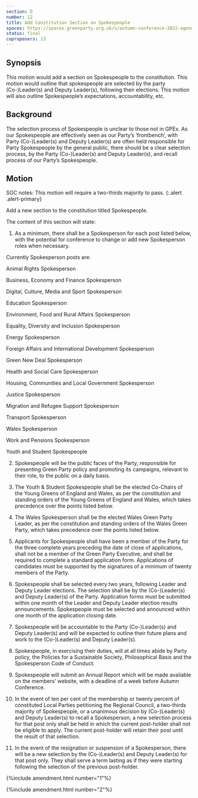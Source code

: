 ```yaml
---
section: D
number: 12
title: Add Constitution Section on Spokespeople
spaces: https://spaces.greenparty.org.uk/s/autumn-conference-2022-agenda-forum/?contentId=101634
status: final
coproposers: 13
---
```

## Synopsis
This motion would add a section on Spokespeople to the constitution. This motion would outline that spokespeople are selected by the party (Co-)Leader(s) and Deputy Leader(s), following their elections. This motion will also outline Spokespeople’s expectations, accountability, etc.

## Background
The selection process of Spokespeople is unclear to those not in GPEx. As our Spokespeople are effectively seen as our Party’s ‘frontbench’, with Party (Co-)Leader(s) and Deputy Leader(s) are often held responsible for Party Spokespeople by the general public, there should be a clear selection process, by the Party (Co-)Leader(s) and Deputy Leader(s), and recall process of our Party’s Spokespeople.

## Motion
SOC notes: This motion will require a two-thirds majority to pass.
{:.alert .alert-primary}

Add a new section to the constitution titled Spokespeople.

The content of this section will state:

1.  As a minimum, there shall be a Spokesperson for each post listed below, with the potential for conference to change or add new Spokesperson roles when necessary.

Currently Spokesperson posts are:

Animal Rights Spokesperson

Business, Economy and Finance Spokesperson

Digital, Culture, Media and Sport Spokesperson

Education Spokesperson

Environment, Food and Rural Affairs Spokesperson

Equality, Diversity and Inclusion Spokesperson

Energy Spokesperson

Foreign Affairs and International Development Spokesperson

Green New Deal Spokesperson

Health and Social Care Spokesperson

Housing, Communities and Local Government Spokesperson

Justice Spokesperson

Migration and Refugee Support Spokesperson

Transport Spokesperson

Wales Spokesperson

Work and Pensions Spokesperson

Youth and Student Spokespeople

2.  Spokespeople will be the public faces of the Party, responsible for presenting Green Party policy and promoting its campaigns, relevant to their role, to the public on a daily basis.

3. The Youth & Student Spokespeople shall be the elected Co-Chairs of the Young Greens of England and Wales, as per the constitution and standing orders of the Young Greens of England and Wales, which takes precedence over the points listed below.

4. The Wales Spokesperson shall be the elected Wales Green Party Leader, as per the constitution and standing orders of the Wales Green Party, which takes precedence over the points listed below.

5.  Applicants for Spokespeople shall have been a member of the Party for the three complete years preceding the date of close of applications, shall not be a member of the Green Party Executive, and shall be required to complete a standard application form. Applications of candidates must be supported by the signatures of a minimum of twenty members of the Party.

6.  Spokespeople shall be selected every two years, following Leader and Deputy Leader elections. The selection shall be by the (Co-)Leader(s) and Deputy Leader(s) of the Party. Application forms must be submitted within one month of the Leader and Deputy Leader election results announcements. Spokespeople must be selected and announced within one month of the application closing date.

7.  Spokespeople will be accountable to the Party (Co-)Leader(s) and Deputy Leader(s) and will be expected to outline their future plans and work to the (Co-)Leader(s) and Deputy Leader(s).

8.  Spokespeople, in exercising their duties, will at all times abide by Party policy, the Policies for a Sustainable Society, Philosophical Basis and the Spokesperson Code of Conduct.

9.  Spokespeople will submit an Annual Report which will be made available on the members’ website, with a deadline of a week before Autumn Conference.

10.  In the event of ten per cent of the membership or twenty percent of constituted Local Parties petitioning the Regional Council, a two-thirds majority of Spokespeople, or a unanimous decision by (Co-)Leader(s) and Deputy Leader(s) to recall a Spokesperson, a new selection process for that post only shall be held in which the current post-holder shall not be eligible to apply. The current post-holder will retain their post until the result of that selection.

11.  In the event of the resignation or suspension of a Spokesperson, there will be a new selection by the (Co-)Leader(s) and Deputy Leader(s) for that post only. They shall serve a term lasting as if they were starting following the selection of the previous post-holder.

{%include amendment.html number="1"%}

{%include amendment.html number="2"%}

